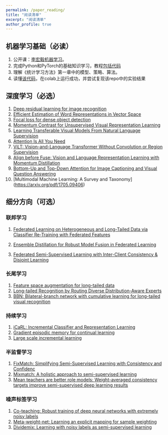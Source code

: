 ```yaml
---
permalink: /paper_reading/
title: "阅读清单"
excerpt: "阅读清单"
author_profile: true
---
```


## 机器学习基础（必读）
1. 公开课：[李宏毅机器学习](https://www.bilibili.com/video/BV1Wv411h7kN/?spm_id_from=333.337.search-card.all.click&vd_source=34dcb5c384c5b0c1bdfd1a31306cb66e)。
2. 完成Python和PyTorch的基础知识学习，教程[包括代码](https://tangshusen.me/Dive-into-DL-PyTorch/#/)
3. 理解《统计学习方法》第一章中的模型、策略、算法。
3. 读懂[该代码](https://github.com/thuiar/Self-MM/tree/main)，在colab上运行成功，并尝试复现该repo中的实验结果

## 深度学习（必选）

1. [Deep residual learning for image recognition](https://openaccess.thecvf.com/content_cvpr_2016/papers/He_Deep_Residual_Learning_CVPR_2016_paper.pdf)
2. [Efficient Estimation of Word Representations in Vector Space](https://openreview.net/forum?id=idpCdOWtqXd60)
3. [Focal loss for dense object detection](https://openaccess.thecvf.com/content_ICCV_2017/papers/Lin_Focal_Loss_for_ICCV_2017_paper.pdf)
4. [Momentum Contrast for Unsupervised Visual Representation Learning](https://openaccess.thecvf.com/content_CVPR_2020/papers/He_Momentum_Contrast_for_Unsupervised_Visual_Representation_Learning_CVPR_2020_paper.pdf)
5. [Learning Transferable Visual Models From Natural Language Supervision](https://proceedings.mlr.press/v139/radford21a/radford21a.pdf)
6. [Attention Is All You Need](https://proceedings.neurips.cc/paper_files/paper/2017/file/3f5ee243547dee91fbd053c1c4a845aa-Paper.pdf)
7. [ViLT: Vision-and-Language Transformer Without Convolution or Region Supervision](https://proceedings.mlr.press/v139/kim21k/kim21k.pdf)
8. [Align before Fuse: Vision and Language Representation Learning with Momentum Distillation](https://proceedings.neurips.cc/paper/2021/file/505259756244493872b7709a8a01b536-Paper.pdf)
9. [Bottom-Up and Top-Down Attention for Image Captioning and Visual Question Answering](https://openaccess.thecvf.com/content_cvpr_2018/CameraReady/1163.pdf)
9. [Multimodal Machine Learning: A Survey and Taxonomy] (https://arxiv.org/pdf/1705.09406)

## 细分方向（可选）

### 联邦学习

1. [Federated Learning on Heterogeneous and Long-Tailed Data via Classifier Re-Training with Federated Features](https://arxiv.org/pdf/2204.13399)

2. [Ensemble Distillation for Robust Model Fusion in Federated Learning](https://proceedings.neurips.cc/paper/2020/file/18df51b97ccd68128e994804f3eccc87-Paper.pdf)
3. [Federated Semi-Supervised Learning with Inter-Client Consistency & Disjoint Learning](https://arxiv.org/pdf/2006.12097)

### 长尾学习

1. [Feature space augmentation for long-tailed data](https://arxiv.org/pdf/2008.03673)
1. [Long-tailed Recognition by Routing Diverse Distribution-Aware Experts](https://arxiv.org/pdf/2010.01809)
1. [BBN: Bilateral-branch network with cumulative learning for long-tailed visual recognition](https://openaccess.thecvf.com/content_CVPR_2020/papers/Zhou_BBN_Bilateral-Branch_Network_With_Cumulative_Learning_for_Long-Tailed_Visual_Recognition_CVPR_2020_paper.pdf)

### 持续学习

1. [iCaRL: Incremental Classifier and Representation Learning](https://openaccess.thecvf.com/content_cvpr_2017/papers/Rebuffi_iCaRL_Incremental_Classifier_CVPR_2017_paper.pdf)
1. [Gradient episodic memory for continual learning](https://proceedings.neurips.cc/paper/2017/file/f87522788a2be2d171666752f97ddebb-Paper.pdf)
1. [Large scale incremental learning](http://openaccess.thecvf.com/content_CVPR_2019/papers/Wu_Large_Scale_Incremental_Learning_CVPR_2019_paper.pdf)

### 半监督学习

1. [FixMatch: Simplifying Semi-Supervised Learning with Consistency and Confidenc](https://proceedings.neurips.cc/paper/2020/file/06964dce9addb1c5cb5d6e3d9838f733-Paper.pdf)
1. [Mixmatch: A holistic approach to semi-supervised learning](https://proceedings.neurips.cc/paper/2019/file/1cd138d0499a68f4bb72bee04bbec2d7-Paper.pdf)
1. [Mean teachers are better role models: Weight-averaged consistency targets improve semi-supervised deep learning results](https://proceedings.neurips.cc/paper/2017/file/68053af2923e00204c3ca7c6a3150cf7-Paper.pdf)

### 噪声标签学习

1. [Co-teaching: Robust training of deep neural networks with extremely noisy labels](https://proceedings.neurips.cc/paper/2018/file/a19744e268754fb0148b017647355b7b-Paper.pdf)
1. [Meta-weight-net: Learning an explicit mapping for sample weighting](https://proceedings.neurips.cc/paper/2019/file/e58cc5ca94270acaceed13bc82dfedf7-Paper.pdf)
1. [Dividemix: Learning with noisy labels as semi-supervised learning](https://arxiv.org/pdf/2002.07394.pdf%C3%AF%C2%BC%E2%80%B0%C3%A3%E2%82%AC%E2%80%9A)



